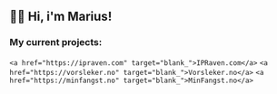 ## 👋🏼 Hi, i'm Marius!

### My current projects:

```<a href="https://ipraven.com" target="blank_">IPRaven.com</a>```
```<a href="https://vorsleker.no" target="blank_">Vorsleker.no</a>```
```<a href="https://minfangst.no" target="blank_">MinFangst.no</a>```
